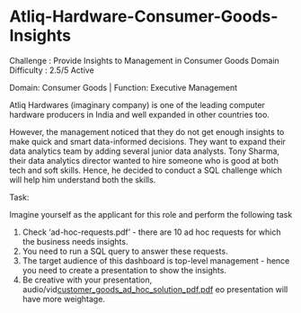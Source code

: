 # Atliq-Hardware-Consumer-Goods-Insights
Challenge : Provide Insights to Management in Consumer Goods Domain
Difficulty : 2.5/5   Active

Domain:  Consumer Goods | Function: Executive Management

Atliq Hardwares (imaginary company) is one of the leading computer hardware producers in India and well expanded in other countries too.

However, the management noticed that they do not get enough insights to make quick and smart data-informed decisions. They want to expand their data analytics team by adding several junior data analysts. Tony Sharma, their data analytics director wanted to hire someone who is good at both tech and soft skills. Hence, he decided to conduct a SQL challenge which will help him understand both the skills.

Task:  

Imagine yourself as the applicant for this role and perform the following task

1.    Check ‘ad-hoc-requests.pdf’ - there are 10 ad hoc requests for which the business needs insights.
2.    You need to run a SQL query to answer these requests. 
3.    The target audience of this dashboard is top-level management - hence you need to create a presentation to show the insights.
4.    Be creative with your presentation, audio/vid[customer_goods_ad_hoc_solution_pdf.pdf](https://github.com/mahenderkore/Atliq-Hardware-Consumer-Goods-Insights/files/10849894/customer_goods_ad_hoc_solution_pdf.pdf)
eo presentation will have more weightage.
